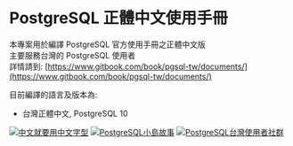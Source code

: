 # PostgreSQL 正體中文使用手冊

本專案用於編譯 PostgreSQL 官方使用手冊之正體中文版  
主要服務台灣的 PostgreSQL 使用者  
詳情請到: [https://www.gitbook.com/book/pgsql-tw/documents/](https://www.gitbook.com/book/pgsql-tw/documents/)

目前編譯的語言及版本為:

* 台灣正體中文, PostgreSQL 10

[![中文就要用中文字型](https://ycku.github.io/assets/gitbook-plugin-notocjk.svg)](https://plugins.gitbook.com/plugin/notocjk)
[![PostgreSQL小島故事](https://pgsql-tw.github.io/island/assets/pgsql-tw-island.svg)](https://pgsql-tw.github.io/island/)
[![PostgreSQL台灣使用者社群](https://pgsql-tw.github.io/island/assets/pgsql-tw.svg)](https://pgsql-tw.github.io)



